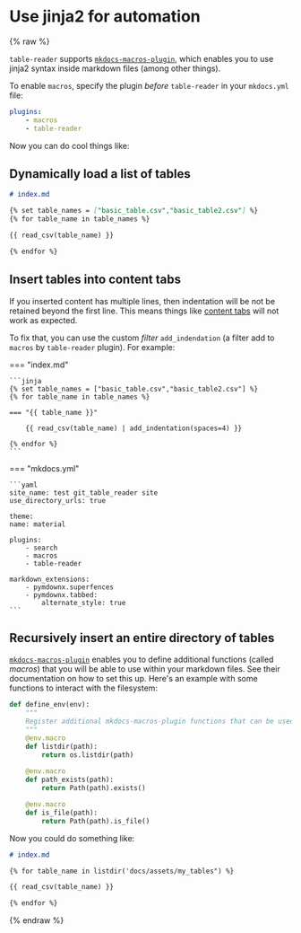 # Use jinja2 for automation
{% raw %}

`table-reader` supports [`mkdocs-macros-plugin`](https://mkdocs-macros-plugin.readthedocs.io/en/latest/), which enables you to use jinja2 syntax inside markdown files (among other things).

To enable `macros`, specify the plugin _before_ `table-reader` in your `mkdocs.yml` file:

```yaml
plugins:
    - macros
    - table-reader
```

Now you can do cool things like:

## Dynamically load a list of tables


```markdown
# index.md

{% set table_names = ["basic_table.csv","basic_table2.csv"] %}
{% for table_name in table_names %}

{{ read_csv(table_name) }}

{% endfor %}
```


## Insert tables into content tabs

If you inserted content has multiple lines, then indentation will be not be retained beyond the first line. This means things like [content tabs](https://squidfunk.github.io/mkdocs-material/reference/content-tabs/#usage) will not work as expected.

To fix that, you can use the custom _filter_ `add_indendation` (a filter add to `macros` by `table-reader` plugin). For example:

=== "index.md"

    ```jinja
    {% set table_names = ["basic_table.csv","basic_table2.csv"] %}
    {% for table_name in table_names %}

    === "{{ table_name }}"

        {{ read_csv(table_name) | add_indentation(spaces=4) }}

    {% endfor %}
    ```

=== "mkdocs.yml"

    ```yaml
    site_name: test git_table_reader site
    use_directory_urls: true

    theme:
    name: material

    plugins:
        - search
        - macros
        - table-reader

    markdown_extensions:
        - pymdownx.superfences
        - pymdownx.tabbed:
            alternate_style: true
    ``` 



## Recursively insert an entire directory of tables

[`mkdocs-macros-plugin`](https://mkdocs-macros-plugin.readthedocs.io/en/latest/) enables you to define additional functions (called _macros_) that you will be able to use within your markdown files.
See their documentation on how to set this up. Here's an example with some functions to interact with the filesystem:

```python
def define_env(env):
    """
    Register additional mkdocs-macros-plugin functions that can be used as macros in markdown files.
    """    
    @env.macro
    def listdir(path):
        return os.listdir(path)
    
    @env.macro
    def path_exists(path):
        return Path(path).exists()

    @env.macro
    def is_file(path):
        return Path(path).is_file() 
```

Now you could do something like:

```markdown
# index.md

{% for table_name in listdir('docs/assets/my_tables") %}

{{ read_csv(table_name) }}

{% endfor %}
```

{% endraw %}